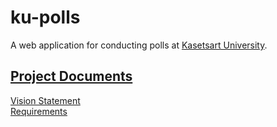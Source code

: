 # ku-polls
A web application for conducting polls at [Kasetsart University](https://www.ku.ac.th/th).
## [Project Documents](../../wiki/Home)

[Vision Statement](../../wiki/Vision%20Statement)   
[Requirements](../../wiki/Requirements)